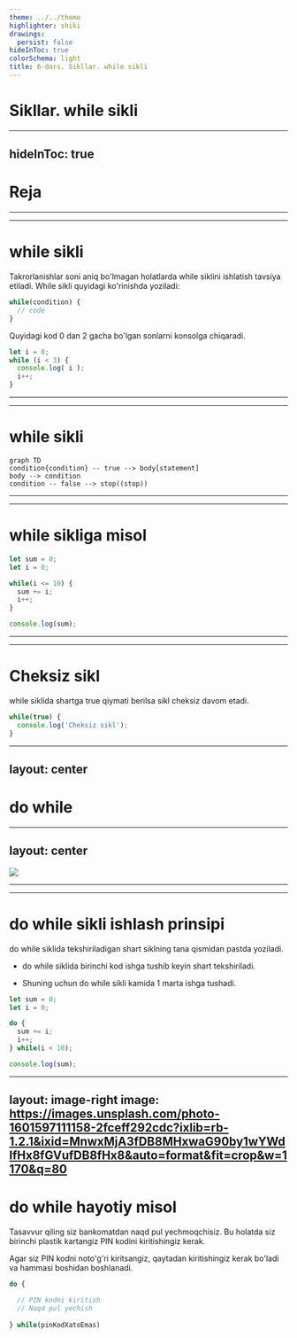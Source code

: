 ```yaml
---
theme: ../../theme
highlighter: shiki
drawings:
  persist: false
hideInToc: true
colorSchema: light
title: 6-dars. Sikllar. while sikli
---
```


# Sikllar. while sikli


---
hideInToc: true
---

# Reja

<Toc />

---
---

# while sikli

Takrorlanishlar soni aniq bo'lmagan holatlarda while siklini ishlatish tavsiya etiladi.
While sikli quyidagi ko'rinishda yoziladi:

```js
while(condition) {
  // code
}
```
Quyidagi kod 0 dan 2 gacha bo'lgan sonlarni konsolga chiqaradi.

```js
let i = 0;
while (i < 3) {
  console.log( i );
  i++;
}
```

---
---

# while sikli

```mermaid
graph TD
condition{condition} -- true --> body[statement]
body --> condition
condition -- false --> stop((stop))
```

---
---

# while sikliga misol

```js
let sum = 0;
let i = 0;

while(i <= 10) {
  sum += i;
  i++;
}

console.log(sum);
```

---
---

# Cheksiz sikl

while siklida shartga true qiymati berilsa sikl cheksiz davom etadi.

```js
while(true) {
  console.log('Cheksiz sikl');
}
```

---
layout: center
---

# do while

---
layout: center
---

<div class="flex items-center justify-center">
  <img src="/assets/do-while.jpg" class="w-8/12" />
</div>

---
---

# do while sikli ishlash prinsipi

do while siklida tekshiriladigan shart siklning tana qismidan pastda yoziladi.

- do while siklida birinchi kod ishga tushib keyin shart tekshiriladi. 

- Shuning uchun do while sikli kamida 1 marta ishga tushadi.

```js
let sum = 0;
let i = 0;

do {
  sum += i;
  i++;
} while(i < 10);

console.log(sum);
```

---
layout: image-right
image: https://images.unsplash.com/photo-1601597111158-2fceff292cdc?ixlib=rb-1.2.1&ixid=MnwxMjA3fDB8MHxwaG90by1wYWdlfHx8fGVufDB8fHx8&auto=format&fit=crop&w=1170&q=80
---

# do while hayotiy misol

Tasavvur qiling siz bankomatdan naqd pul yechmoqchisiz. 
Bu holatda siz birinchi plastik kartangiz PIN kodini kiritishingiz kerak.

Agar siz PIN kodni noto'g'ri kiritsangiz, qaytadan kiritishingiz kerak bo'ladi va hammasi boshidan boshlanadi.

```js
do {

  // PIN kodni kiritish
  // Naqd pul yechish
  
} while(pinKodXatoEmas)
```